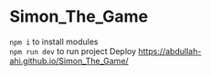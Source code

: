 # Simon_The_Game
<code>npm i</code> to install modules </br>
<code>npm run dev</code> to run project
Deploy https://abdullah-ahi.github.io/Simon_The_Game/
